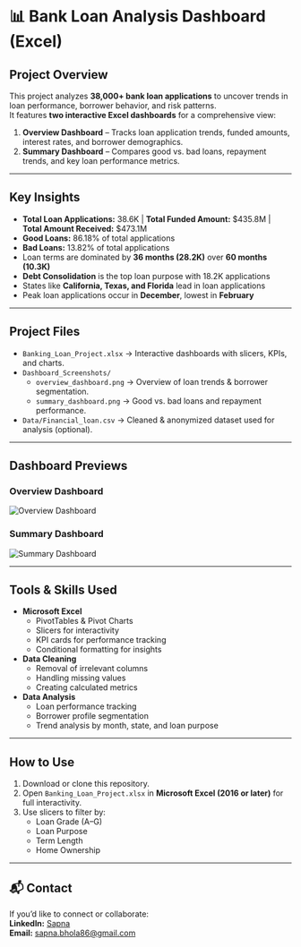 # 📊 Bank Loan Analysis Dashboard (Excel)

##  Project Overview
This project analyzes **38,000+ bank loan applications** to uncover trends in loan performance, borrower behavior, and risk patterns.  
It features **two interactive Excel dashboards** for a comprehensive view:

1. **Overview Dashboard** – Tracks loan application trends, funded amounts, interest rates, and borrower demographics.
2. **Summary Dashboard** – Compares good vs. bad loans, repayment trends, and key loan performance metrics.

---

## Key Insights
- **Total Loan Applications:** 38.6K | **Total Funded Amount:** $435.8M | **Total Amount Received:** $473.1M  
- **Good Loans:** 86.18% of total applications  
- **Bad Loans:** 13.82% of total applications  
- Loan terms are dominated by **36 months (28.2K)** over **60 months (10.3K)**  
- **Debt Consolidation** is the top loan purpose with 18.2K applications  
- States like **California, Texas, and Florida** lead in loan applications  
- Peak loan applications occur in **December**, lowest in **February**

---

## Project Files
- `Banking_Loan_Project.xlsx` → Interactive dashboards with slicers, KPIs, and charts.
- `Dashboard_Screenshots/`
  - `overview_dashboard.png` → Overview of loan trends & borrower segmentation.
  - `summary_dashboard.png` → Good vs. bad loans and repayment performance.
- `Data/Financial_loan.csv` → Cleaned & anonymized dataset used for analysis (optional).

---

## Dashboard Previews

### **Overview Dashboard**
![Overview Dashboard](Dashboard_Screenshots/overview_dashboard.png)

### **Summary Dashboard**
![Summary Dashboard](Dashboard_Screenshots/summary_dashboard.png)

---

## Tools & Skills Used
- **Microsoft Excel**
  - PivotTables & Pivot Charts
  - Slicers for interactivity
  - KPI cards for performance tracking
  - Conditional formatting for insights
- **Data Cleaning**
  - Removal of irrelevant columns
  - Handling missing values
  - Creating calculated metrics
- **Data Analysis**
  - Loan performance tracking
  - Borrower profile segmentation
  - Trend analysis by month, state, and loan purpose

---

##  How to Use
1. Download or clone this repository.
2. Open `Banking_Loan_Project.xlsx` in **Microsoft Excel (2016 or later)** for full interactivity.
3. Use slicers to filter by:
   - Loan Grade (A–G)
   - Loan Purpose
   - Term Length
   - Home Ownership

---

## 📬 Contact
If you’d like to connect or collaborate:  
**LinkedIn:** [Sapna](https://www.linkedin.com/in/sapna-18785b287/)  
**Email:** sapna.bhola86@gmail.com
